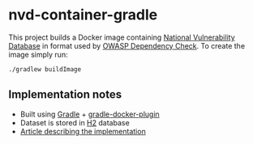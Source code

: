 # nvd-container-gradle
This project builds a Docker image containing [National Vulnerability Database](http://nvd.nist.gov/) in format used by [OWASP Dependency Check](https://github.com/jeremylong/DependencyCheck).
To create the image simply run:
```bash
./gradlew buildImage
```
Implementation notes
---
 * Built using [Gradle](https://gradle.org/) + [gradle-docker-plugin](https://github.com/bmuschko/gradle-docker-plugin)
 * Dataset is stored in [H2](https://www.h2database.com/html/main.html) database
 * [Article describing the implementation](https://github.com/zoomint/nvd-container-image.git)
